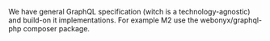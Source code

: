 We have general GraphQL specification (witch is a technology-agnostic) and build-on it implementations. For example M2 use the webonyx/graphql-php composer package.